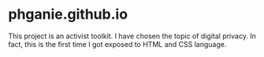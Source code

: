# phganie.github.io
This project is an activist toolkit. I have chosen the topic of digital privacy. In fact, this is the first time I got exposed to HTML and CSS language. 
